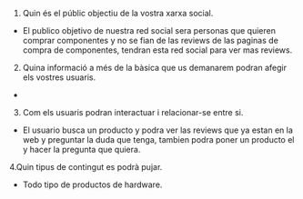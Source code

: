 1. Quin és el públic objectiu de la vostra xarxa social.
  - El publico objetivo de nuestra red social sera personas que quieren comprar componentes y no se fian de las reviews de las paginas de compra de componentes, tendran esta red social para ver mas reviews.

2. Quina informació a més de la bàsica que us demanarem podran afegir els vostres usuaris.
  - 

3. Com els usuaris podran interactuar i relacionar-se entre si.
  - El usuario busca un producto y podra ver las reviews que ya estan en la web y preguntar la duda que tenga, tambien podra poner un producto el y hacer la pregunta que quiera.

4.Quin tipus de contingut es podrà pujar.
  - Todo tipo de productos de hardware.
